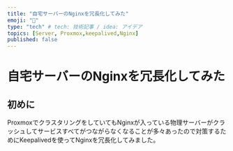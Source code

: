 ```yaml
---
title: "自宅サーバーのNginxを冗長化してみた"
emoji: "🙌"
type: "tech" # tech: 技術記事 / idea: アイデア
topics: [Server, Proxmox,keepalived,Nginx]
published: false
---
```


# 自宅サーバーのNginxを冗長化してみた

## 初めに

ProxmoxでクラスタリングをしていてもNginxが入っている物理サーバーがクラッシュしてサービスすべてがつながらなくなることが多々あったので対策するためにKeepalivedを使ってNginxを冗長化してみました。
